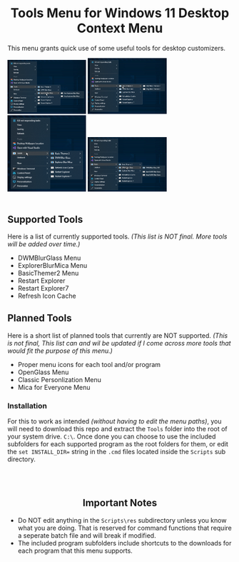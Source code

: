 <h1  align="center" id="tools-menu-for-windows-11-desktop-context-menu">Tools Menu for Windows 11 Desktop Context Menu</h1>
<p>This menu grants quick use of some useful tools for desktop customizers.</p>
<img width="35%" src="Previews/0uLvdoetXF.png" /> <img width="35%" src="Previews/u7AmsWaw9t.png" /> <img width="35%" src="Previews/zQGJDKer7L.png" /> <img width="35%" src="Previews/Dqnb1pLaD4.png" />
<br /><br />
<h2 align="left" id="supported-tools">Supported Tools</h2>
<p align="left">Here is a list of currently supported tools. <em>(This list is NOT final. More tools will be added over time.)</em></p>
<ul align="left" >
<li align="left" >DWMBlurGlass Menu</li>
<li align="left" >ExplorerBlurMica Menu</li>
<li align="left" >BasicThemer2 Menu</li>
<li align="left" >Restart Explorer</li>
<li align="left" >Restart Explorer7</li>
<li align="left" >Refresh Icon Cache</li>
</ul>
<h2 align="left" id="planned-tools">Planned Tools</h2>
<p align="left" >Here is a short list of planned tools that currently are NOT supported. <em>(This is not final, This list can and wil be updated if I come across more tools that would fit the purpose of this menu.)</em></p>
<ul align="left" >
<li align="left" >Proper menu icons for each tool and/or program</li>
<li align="left" >OpenGlass Menu</li>
<li align="left" >Classic Personlization Menu</li>
<li align="left" >Mica for Everyone Menu</li>
</ul>
<h3 align="left" id="installation">Installation</h3>
<p align="left" >For this to work as intended <em>(without having to edit the menu paths)</em>, you will need to download this repo and extract the <code>Tools</code> folder into the root of your system drive. <code>C:\</code>. Once done you can choose to use the included subfolders for each supported program as the root folders for them, or edit the <code>set INSTALL_DIR=</code> string in the <code>.cmd</code> files located inside the <code>Scripts</code> sub directory.</p>
<br /><br />
<h2 align="center" id="important-notes">Important Notes</h2>
<ul align="left" >
<li align="left" >Do NOT edit anything in the <code>Scripts\res</code> subdirectory unless you know what you are doing. That is reserved for command functions that require a seperate batch file and will break if modified.</li>
<li align="left" >The included program subfolders include shortcuts to the downloads for each program that this menu supports.</li>
</ul>